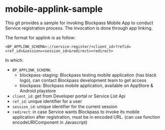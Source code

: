 # mobile-applink-sample

This git provides a sample for invoking Blockpass Mobile App to conduct Service registration process. The invocation is done through app linking.

The format for applink is as follow:

`<BP_APPLINK_SCHEMA>://service-register/<client_id>?refid=<ref_id>&session=<session_id>&redirect=<redirect>`

In which:
- `BP_APPLINK_SCHEMA`:
  - blockpass-staging: Blockpass testing mobile application (has black logo), can contact Blockpass development team to get access
  - blockpass: Blockpass mobile application, available on AppStore & Android playstore
- `client_id`: get from Developer portal or Service List Api
- `ref_id`: unique identifier for a user
- `session_id`: unique identifier for the current session
- `redirect`: in case Service wants Blockpass to invoke its mobile application after registration, must be in encoded URL. (can use function encodeURIComponent in Javascript)
